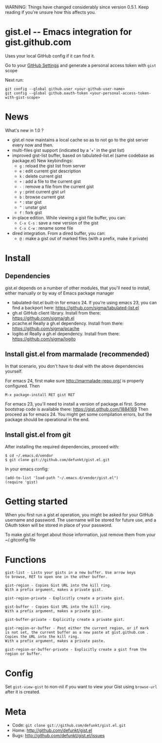 WARNING: Things have changed considerably since version 0.5.1. Keep reading if you're unsure how this affects you.

gist.el -- Emacs integration for gist.github.com
================================================

Uses your local GitHub config if it can find it.

Go to your [GitHub Settings](https://github.com/settings/tokens) and generate a personal access token with `gist` scope

Next run:

``` Shell
git config --global github.user <your-github-user-name>
git config --global github.oauth-token <your-personal-access-token-with-gist-scope>
```

News
====

What's new in 1.0 ?

* gist.el now maintains a local cache so as to not go to the gist server every now and then.
* multi-files gist support (indicated by a '+' in the gist list)
* improved gist-list buffer, based on tabulated-list.el (same codebase as package.el)
    New keybindings:
    * `g` : reload the gist list from server
    * `e` : edit current gist description
    * `k` : delete current gist
    * `+` : add a file to the current gist
    * `-` : remove a file from the current gist
    * `y` : print current gist url
    * `b` : browse current gist
    * `*` : star gist
    * `^` : unstar gist
    * `f` : fork gist
* in-place edition. While viewing a gist file buffer, you can:
    * `C-x C-s` : save a new version of the gist
    * `C-x C-w` : rename some file
* dired integration. From a dired buffer, you can:
    * `@` : make a gist out of marked files (with a prefix, make it private)

Install
=======

Dependencies
------------

gist.el depends on a number of other modules, that you'll need to install, either manually or by way of Emacs package manager

* tabulated-list.el
  built-in for emacs 24. If you're using emacs 23, you can find a backport here: https://github.com/sigma/tabulated-list.el
* gh.el
  GitHub client library. Install from there: https://github.com/sigma/gh.el
* pcache.el
  Really a gh.el dependency. Install from there: https://github.com/sigma/pcache
* logito.el
  Really a gh.el dependency. Install from there: https://github.com/sigma/logito

Install gist.el from marmalade (recommended)
--------------------------------------------

In that scenario, you don't have to deal with the above dependencies yourself.

For emacs 24, first make sure http://marmalade-repo.org/ is properly configured. Then

    M-x package-install RET gist RET

For emacs 23, you'll need to install a version of package.el first. Some bootstrap code is available there: https://gist.github.com/1884169
Then proceed as for emacs 24. You might get some compilation errors, but the package should be operational in the end.

Install gist.el from git
------------------------

After installing the required dependencies, proceed with:

    $ cd ~/.emacs.d/vendor
    $ git clone git://github.com/defunkt/gist.el.git

In your emacs config:

    (add-to-list 'load-path "~/.emacs.d/vendor/gist.el")
    (require 'gist)

Getting started
===============

When you first run a gist.el operation, you might be asked for your GitHub username and password. The username will be stored for future use, and a OAuth token will be stored in place of your password.

To make gist.el forget about those information, just remove them from your ~/.gitconfig file

Functions
=========

    gist-list - Lists your gists in a new buffer. Use arrow keys
    to browse, RET to open one in the other buffer.

    gist-region - Copies Gist URL into the kill ring.
    With a prefix argument, makes a private gist.

    gist-region-private - Explicitly create a private gist.

    gist-buffer - Copies Gist URL into the kill ring.
    With a prefix argument, makes a private gist.

    gist-buffer-private - Explicitly create a private gist.

    gist-region-or-buffer - Post either the current region, or if mark
    is not set, the current buffer as a new paste at gist.github.com .
    Copies the URL into the kill ring.
    With a prefix argument, makes a private paste.

    gist-region-or-buffer-private - Explicitly create a gist from the
    region or buffer.

Config
======

Set `gist-view-gist` to non-nil if you want to view your Gist using
`browse-url` after it is created.

Meta
====

* Code: `git clone git://github.com/defunkt/gist.el.git`
* Home: <http://github.com/defunkt/gist.el>
* Bugs: <http://github.com/defunkt/gist.el/issues>
